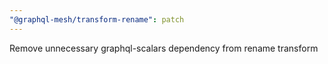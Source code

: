```yaml
---
"@graphql-mesh/transform-rename": patch
---
```


Remove unnecessary graphql-scalars dependency from rename transform
